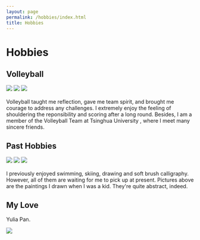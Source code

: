 ```yaml
---
layout: page
permalink: /hobbies/index.html
title: Hobbies
---
```


# Hobbies

## Volleyball

<div class="third">
<img src="/images/spike1.JPG">
<img src="/images/spike2.PNG">
<img src="/images/receive1.PNG">
</div>
<br>Volleyball taught me reflection, gave me team spirit, and brought me courage to address any challenges. I extremely enjoy the feeling of shouldering the reponsibility and scoring after a long round. Besides, I am a member of the Volleyball Team at Tsinghua University , where I meet many sincere friends. 


## Past Hobbies

<div class="third">
<img src="/images/paint1.JPG">
<img src="/images/paint2.JPG">
<img src="/images/paint3.JPG">
</div>
<br>I previously enjoyed swimming, skiing, drawing and soft brush calligraphy. However, all of them are waiting for me to pick up at present. Pictures above are the paintings I drawn when I was a kid. They're quite abstract, indeed.

## My Love

Yulia Pan.

<div>
<img src="/images/Love,Yulia.jpg">
</div>
<br>


